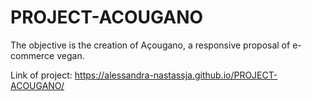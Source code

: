 # PROJECT-ACOUGANO
The objective is the creation of Açougano, a responsive proposal of e-commerce vegan. 

Link of project: https://alessandra-nastassja.github.io/PROJECT-ACOUGANO/
